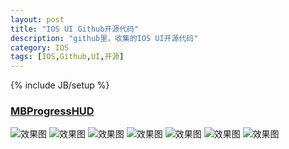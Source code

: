 ```yaml
---
layout: post
title: "IOS UI Github开源代码"
description: "github里，收集的IOS UI开源代码"
category: IOS
tags: [IOS,Github,UI,开源]
---
```

{% include JB/setup %}

<head>
    <style type="text/css">
    img {
    	max-height:  200px;
	}
    </style>
</head>

### [MBProgressHUD](https://github.com/jdg/MBProgressHUD)

![效果图](http://dl.dropbox.com/u/378729/MBProgressHUD/1.png)
![效果图](http://dl.dropbox.com/u/378729/MBProgressHUD/2.png)
![效果图](http://dl.dropbox.com/u/378729/MBProgressHUD/3.png)
![效果图](http://dl.dropbox.com/u/378729/MBProgressHUD/4.png)
![效果图](http://dl.dropbox.com/u/378729/MBProgressHUD/5.png)
![效果图](http://dl.dropbox.com/u/378729/MBProgressHUD/6.png)
![效果图](http://dl.dropbox.com/u/378729/MBProgressHUD/7.png)
